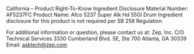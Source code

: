  
 
 
California – Product Right-To-Know Ingredient Disclosure 
Material Number: AF5237FC 
Product Name: Afco 5237 Super Alk Hd 55Gl Drum 
Ingredient disclosure for this product is not required per SB 258 Regulation. 
 
For additional information or question, please contact us at: 
Zep, Inc. 
C/O Technical Services 
3330 Cumberland Blvd. SE, Ste 700 
Atlanta, GA 30339 
Email: asktech@zep.com 
 
 
 
 
